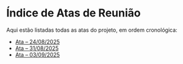 # Índice de Atas de Reunião

Aqui estão listadas todas as atas do projeto, em ordem cronológica:

- [Ata – 24/08/2025](atas/ata-2025-08-24.md)
- [Ata – 31/08/2025](atas/ata-2025-08-31.md)
- [Ata – 03/09/2025](atas/ata-2025-09-03.md)
